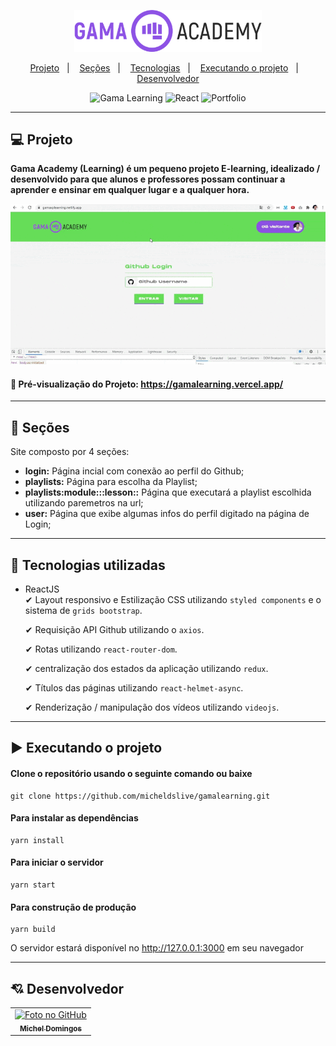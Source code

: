 <p align="center">	
  <img src="https://github.com/micheldslive/gamalearning/blob/gamalearning/src/assets/images/logo-gama.png" width="300" alt="Unform" />
</p>	

<p align="center">
  <a href="#-projeto">Projeto</a>&nbsp;&nbsp;&nbsp;|&nbsp;&nbsp;&nbsp;
  <a href="#-seções">Seções</a>&nbsp;&nbsp;&nbsp;|&nbsp;&nbsp;&nbsp;
  <a href="#-tecnologias-utilizadas">Tecnologias</a>&nbsp;&nbsp;&nbsp;|&nbsp;&nbsp;&nbsp;
  <a href="#%EF%B8%8F-executando-o-projeto">Executando o projeto</a>&nbsp;&nbsp;&nbsp;|&nbsp;&nbsp;&nbsp;
  <a href="#-desenvolvedor">Desenvolvedor</a>
</p>

<p align="center">
  <img alt="Gama Learning" src="https://img.shields.io/static/v1?label=gama&message=learning&color=green&labelColor=grey">
  
  <img alt="React" src="https://img.shields.io/static/v1?label=stack&message=React&color=green&labelColor=grey">
  
  <img alt="Portfolio" src="https://img.shields.io/static/v1?label=portfolio&message=GAMALEARNING&color=green&labelColor=grey">
</p>

---

## 💻 Projeto

**Gama Academy (Learning) é um pequeno projeto E-learning, idealizado / desenvolvido para que alunos e professores possam continuar a aprender e ensinar em qualquer lugar e a qualquer hora.**

<p align="center">	
  <img src="https://github.com/micheldslive/gamalearning/blob/gamalearning/demo/demo.gif" alt="demo" />
</p>

#### 👀 Pré-visualização do Projeto: https://gamalearning.vercel.app/
---

## 📌 Seções
Site composto por 4 seções:

- **login:** Página incial com conexão ao perfil do Github;
- **playlists:** Página para escolha da Playlist;
- **playlists:module:::lesson::** Página que executará a playlist escolhida utilizando paremetros na url;
- **user:** Página que exibe algumas infos do perfil digitado na página de Login;

---

## 🚀 Tecnologias utilizadas
- ReactJS<br>
    ✔  Layout responsivo e Estilização CSS utilizando `styled components` e o sistema de `grids bootstrap`.

    ✔  Requisição API Github utilizando o `axios`.

    ✔  Rotas utilizando `react-router-dom`.

    ✔  centralização dos estados da aplicação utilizando `redux`.

    ✔  Títulos das páginas utilizando `react-helmet-async`.

    ✔  Renderização / manipulação dos vídeos utilizando `videojs`.

---

## ▶️ Executando o projeto

#### Clone o repositório usando o seguinte comando ou baixe

```
git clone https://github.com/micheldslive/gamalearning.git
```

#### Para instalar as dependências

```
yarn install
```

#### Para iniciar o servidor

```
yarn start
```

#### Para construção de produção

```
yarn build
```

O servidor estará disponível no http://127.0.0.1:3000 em seu navegador

---

## 💘 Desenvolvedor<br>
<table>
  <tr>
    <td align="center">
      <a href="https://github.com/micheldslive">
        <img src="https://avatars.githubusercontent.com/u/55795597?v=4" width="100" alt="Foto no GitHub"/><br>
        <sub>
          <b>Michel Domingos</b>
        </sub>
      </a>
    </td>
  </tr>
</table>
